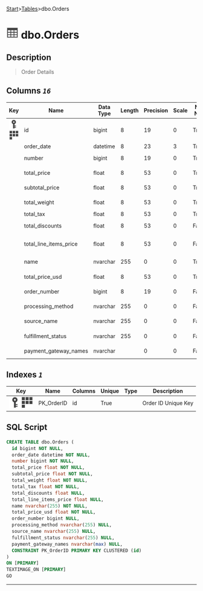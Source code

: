 [Start](../start.md)>[Tables](./Tables.md)>dbo.Orders

# ![logo](../Images/table.svg) dbo.Orders

## <a name="#Description"></a>Description
> Order Details
## <a name="#Columns"></a>Columns _`16`_
|Key|Name|Data Type|Length|Precision|Scale|Not Null|Identity|Rule|Default|Computed|Persisted|Description
|---|---|---|---|---|---|---|---|---|---|---|---|---
|[![Primary Key PK_OrderID](../Images/primarykey.svg)](#Indexes)[![Cluster Key PK_OrderID](../Images/Cluster.svg)](#Indexes)|id|bigint|8|19|0|True||||False|False|Order ID|
||order_date|datetime|8|23|3|True||||False|False|Order Date|
||number|bigint|8|19|0|True||||False|False|Order Number|
||total_price|float|8|53|0|True||||False|False|Order Total Price|
||subtotal_price|float|8|53|0|True||||False|False|Order Subtotal|
||total_weight|float|8|53|0|True||||False|False|Order Weight|
||total_tax|float|8|53|0|True||||False|False|Total Tax|
||total_discounts|float|8|53|0|False||||False|False|Total Order Discounts|
||total_line_items_price|float|8|53|0|False||||False|False|Total Line Item Price per Order|
||name|nvarchar|255|0|0|True||||False|False|Order Name|
||total_price_usd|float|8|53|0|True||||False|False|Order total price|
||order_number|bigint|8|19|0|False||||False|False|Order Number|
||processing_method|nvarchar|255|0|0|False||||False|False|Payment Method|
||source_name|nvarchar|255|0|0|False||||False|False|Source of Order|
||fulfillment_status|nvarchar|255|0|0|False||||False|False|Fulfillment Status|
||payment_gateway_names|nvarchar||0|0|False||||False|False|Payment Gateway|

## <a name="#Indexes"></a>Indexes _`1`_
|Key|Name|Columns|Unique|Type|Description
|---|---|---|---|---|---
|[![Primary Key PK_OrderID](../Images/primarykey.svg)](#Indexes)[![Cluster Key PK_OrderID](../Images/Cluster.svg)](#Indexes)|PK_OrderID|id|True||Order ID Unique Key|

## <a name="#SqlScript"></a>SQL Script
```SQL
CREATE TABLE dbo.Orders (
  id bigint NOT NULL,
  order_date datetime NOT NULL,
  number bigint NOT NULL,
  total_price float NOT NULL,
  subtotal_price float NOT NULL,
  total_weight float NOT NULL,
  total_tax float NOT NULL,
  total_discounts float NULL,
  total_line_items_price float NULL,
  name nvarchar(255) NOT NULL,
  total_price_usd float NOT NULL,
  order_number bigint NULL,
  processing_method nvarchar(255) NULL,
  source_name nvarchar(255) NULL,
  fulfillment_status nvarchar(255) NULL,
  payment_gateway_names nvarchar(max) NULL,
  CONSTRAINT PK_OrderID PRIMARY KEY CLUSTERED (id)
)
ON [PRIMARY]
TEXTIMAGE_ON [PRIMARY]
GO
```

___